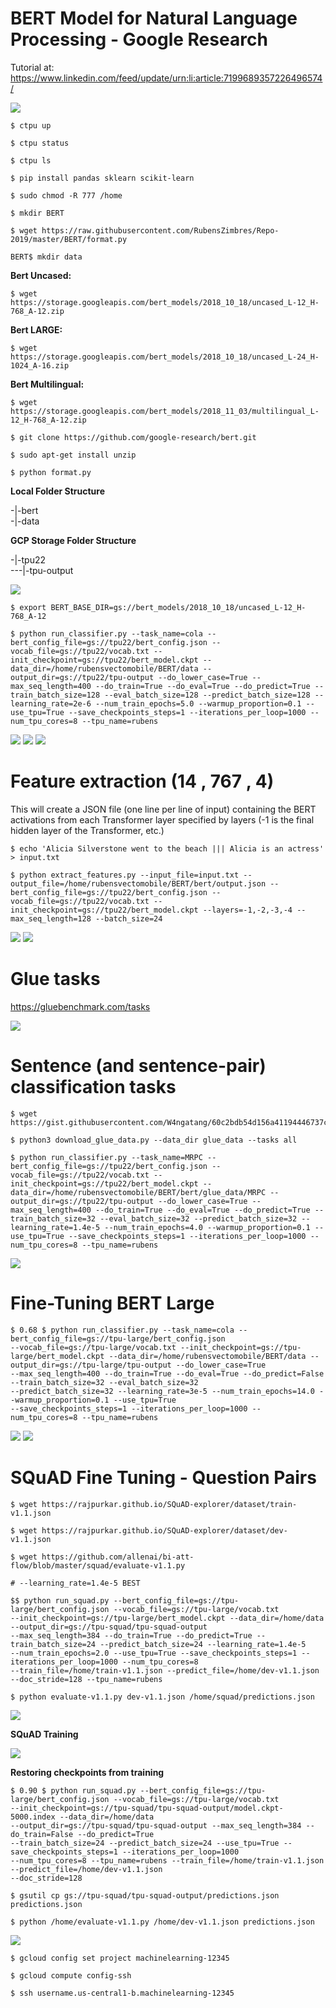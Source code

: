 # BERT Model for Natural Language Processing - Google Research  

Tutorial at: https://www.linkedin.com/feed/update/urn:li:article:7199689357226496574/  

<img src=https://github.com/RubensZimbres/Repo-2019/blob/master/BERT/Pics/bert_git.png>  

```
$ ctpu up

$ ctpu status

$ ctpu ls

$ pip install pandas sklearn scikit-learn

$ sudo chmod -R 777 /home

$ mkdir BERT 

$ wget https://raw.githubusercontent.com/RubensZimbres/Repo-2019/master/BERT/format.py

BERT$ mkdir data

```
<b>Bert Uncased:</b>  
```
$ wget https://storage.googleapis.com/bert_models/2018_10_18/uncased_L-12_H-768_A-12.zip

```
<b>Bert LARGE:</b>  
```
$ wget https://storage.googleapis.com/bert_models/2018_10_18/uncased_L-24_H-1024_A-16.zip

```
<b>Bert Multilingual:</b>  
```
$ wget https://storage.googleapis.com/bert_models/2018_11_03/multilingual_L-12_H-768_A-12.zip

$ git clone https://github.com/google-research/bert.git  

$ sudo apt-get install unzip

$ python format.py
```  

<b>Local Folder Structure</b>  

-|-bert  
-|-data  

<b>GCP Storage Folder Structure</b>  

-|-tpu22  
---|-tpu-output  


<img src=https://github.com/RubensZimbres/Repo-2019/blob/master/BERT/Pics/ctpu11.png>  

```
$ export BERT_BASE_DIR=gs://bert_models/2018_10_18/uncased_L-12_H-768_A-12

$ python run_classifier.py --task_name=cola --bert_config_file=gs://tpu22/bert_config.json --vocab_file=gs://tpu22/vocab.txt --init_checkpoint=gs://tpu22/bert_model.ckpt --data_dir=/home/rubensvectomobile/BERT/data --output_dir=gs://tpu22/tpu-output --do_lower_case=True --max_seq_length=400 --do_train=True --do_eval=True --do_predict=True --train_batch_size=128 --eval_batch_size=128 --predict_batch_size=128 --learning_rate=2e-6 --num_train_epochs=5.0 --warmup_proportion=0.1 --use_tpu=True --save_checkpoints_steps=1 --iterations_per_loop=1000 --num_tpu_cores=8 --tpu_name=rubens    
```


<img src=https://github.com/RubensZimbres/Repo-2019/blob/master/BERT/Pics/bert1.png>  

<img src=https://github.com/RubensZimbres/Repo-2019/blob/master/BERT/Pics/bert00.JPG>  

<img src=https://github.com/RubensZimbres/Repo-2019/blob/master/BERT/Pics/bert05.JPG>  

# Feature extraction (14 , 767 , 4)  

This will create a JSON file (one line per line of input) containing the BERT activations from each Transformer layer specified by layers (-1 is the final hidden layer of the Transformer, etc.)

```
$ echo 'Alicia Silverstone went to the beach ||| Alicia is an actress' > input.txt

$ python extract_features.py --input_file=input.txt --output_file=/home/rubensvectomobile/BERT/bert/output.json --bert_config_file=gs://tpu22/bert_config.json --vocab_file=gs://tpu22/vocab.txt --init_checkpoint=gs://tpu22/bert_model.ckpt --layers=-1,-2,-3,-4 --max_seq_length=128 --batch_size=24
```

<img src=https://github.com/RubensZimbres/Repo-2019/blob/master/BERT/Pics/json_feature.png>  

<img src=https://github.com/RubensZimbres/Repo-2019/blob/master/BERT/Pics/features.png>  

# Glue tasks  

https://gluebenchmark.com/tasks

<img src=https://github.com/RubensZimbres/Repo-2019/blob/master/BERT/Pics/glue.png>  

# Sentence (and sentence-pair) classification tasks  

```
$ wget https://gist.githubusercontent.com/W4ngatang/60c2bdb54d156a41194446737ce03e2e/raw/17b8dd0d724281ed7c3b2aeeda662b92809aadd5/download_glue_data.py

$ python3 download_glue_data.py --data_dir glue_data --tasks all

$ python run_classifier.py --task_name=MRPC --bert_config_file=gs://tpu22/bert_config.json --vocab_file=gs://tpu22/vocab.txt --init_checkpoint=gs://tpu22/bert_model.ckpt --data_dir=/home/rubensvectomobile/BERT/bert/glue_data/MRPC --output_dir=gs://tpu22/tpu-output --do_lower_case=True --max_seq_length=400 --do_train=True --do_eval=True --do_predict=True --train_batch_size=32 --eval_batch_size=32 --predict_batch_size=32 --learning_rate=1.4e-5 --num_train_epochs=4.0 --warmup_proportion=0.1 --use_tpu=True --save_checkpoints_steps=1 --iterations_per_loop=1000 --num_tpu_cores=8 --tpu_name=rubens
```  

<img src=https://github.com/RubensZimbres/Repo-2019/blob/master/BERT/Pics/MRPC.png>


# Fine-Tuning BERT Large  

```
$ 0.68 $ python run_classifier.py --task_name=cola --bert_config_file=gs://tpu-large/bert_config.json 
--vocab_file=gs://tpu-large/vocab.txt --init_checkpoint=gs://tpu-large/bert_model.ckpt --data_dir=/home/rubensvectomobile/BERT/data --output_dir=gs://tpu-large/tpu-output --do_lower_case=True  
--max_seq_length=400 --do_train=True --do_eval=True --do_predict=False --train_batch_size=32 --eval_batch_size=32  
--predict_batch_size=32 --learning_rate=3e-5 --num_train_epochs=14.0 --warmup_proportion=0.1 --use_tpu=True  
--save_checkpoints_steps=1 --iterations_per_loop=1000 --num_tpu_cores=8 --tpu_name=rubens
```  

<img src=https://raw.githubusercontent.com/RubensZimbres/Repo-2019/master/BERT/Pics/large22.png>  

<img src=https://raw.githubusercontent.com/RubensZimbres/Repo-2019/master/BERT/Pics/3epochs_Large22.png>

# SQuAD Fine Tuning - Question Pairs

```
$ wget https://rajpurkar.github.io/SQuAD-explorer/dataset/train-v1.1.json

$ wget https://rajpurkar.github.io/SQuAD-explorer/dataset/dev-v1.1.json

$ wget https://github.com/allenai/bi-att-flow/blob/master/squad/evaluate-v1.1.py

# --learning_rate=1.4e-5 BEST

$$ python run_squad.py --bert_config_file=gs://tpu-large/bert_config.json --vocab_file=gs://tpu-large/vocab.txt  
--init_checkpoint=gs://tpu-large/bert_model.ckpt --data_dir=/home/data --output_dir=gs://tpu-squad/tpu-squad-output  
--max_seq_length=384 --do_train=True --do_predict=True --train_batch_size=24 --predict_batch_size=24 --learning_rate=1.4e-5  
--num_train_epochs=2.0 --use_tpu=True --save_checkpoints_steps=1 --iterations_per_loop=1000 --num_tpu_cores=8  
--train_file=/home/train-v1.1.json --predict_file=/home/dev-v1.1.json --doc_stride=128 --tpu_name=rubens

$ python evaluate-v1.1.py dev-v1.1.json /home/squad/predictions.json
```

<img src=https://github.com/RubensZimbres/Repo-2019/blob/master/BERT/Pics/squad_both.png>  

<b>SQuAD Training</b>  

<img src=https://github.com/RubensZimbres/Repo-2019/blob/master/BERT/Pics/squad_training2.png>  

<b>Restoring checkpoints from training</b>  

```
$ 0.90 $ python run_squad.py --bert_config_file=gs://tpu-large/bert_config.json --vocab_file=gs://tpu-large/vocab.txt  
--init_checkpoint=gs://tpu-squad/tpu-squad-output/model.ckpt-5000.index --data_dir=/home/data  
--output_dir=gs://tpu-squad/tpu-squad-output --max_seq_length=384 --do_train=False --do_predict=True  
--train_batch_size=24 --predict_batch_size=24 --use_tpu=True --save_checkpoints_steps=1 --iterations_per_loop=1000  
--num_tpu_cores=8 --tpu_name=rubens --train_file=/home/train-v1.1.json --predict_file=/home/dev-v1.1.json  
--doc_stride=128

$ gsutil cp gs://tpu-squad/tpu-squad-output/predictions.json predictions.json

$ python /home/evaluate-v1.1.py /home/dev-v1.1.json predictions.json

```  

<img src=https://github.com/RubensZimbres/Repo-2019/blob/master/BERT/Pics/final_squad1.png>  

```
$ gcloud config set project machinelearning-12345  

$ gcloud compute config-ssh  

$ ssh username.us-central1-b.machinelearning-12345

```

